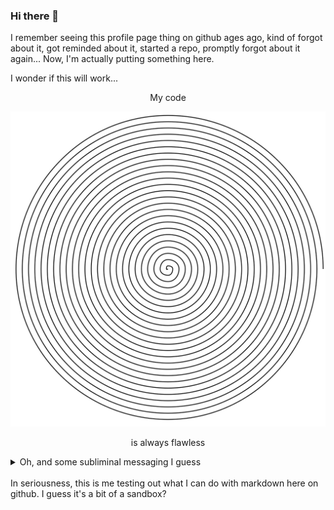 ### Hi there 👋

I remember seeing this profile page thing on github ages ago, kind of forgot about it, got reminded about it, started a repo, promptly forgot about it again... Now, I'm actually putting something here.

I wonder if this will work...

<p style="text-align: center;">My code</p>

![rotating spiral](https://raw.githubusercontent.com/notna888/notna888/main/rotate.svg)

<p style="text-align: center;">is always flawless</p>

<details class="mt-3 ml-4">
    <summary>Oh, and some subliminal messaging I guess</summary>
    isn't html in markdown neat? I think it is, just how you should think my code is amazing.
  </details>


</br>
In seriousness, this is me testing out what I can do with markdown here on github. I guess it's a bit of a sandbox?


<!--
**notna888/notna888** is a ✨ _special_ ✨ repository because its `README.md` (this file) appears on your GitHub profile.

Here are some ideas to get you started: - which I might do one day.

- 🔭 I’m currently working on ...
- 🌱 I’m currently learning ...
- 👯 I’m looking to collaborate on ...
- 🤔 I’m looking for help with ...
- 💬 Ask me about ...
- 📫 How to reach me: ...
- 😄 Pronouns: ...
- ⚡ Fun fact: ...
-->
